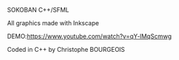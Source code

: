 SOKOBAN  C++/SFML


All graphics made with Inkscape 

DEMO:https://www.youtube.com/watch?v=qY-lMqScmwg

Coded in C++ by Christophe BOURGEOIS

